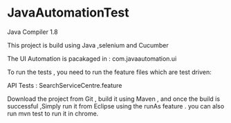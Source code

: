 # JavaAutomationTest
Java Compiler 1.8

This project is build using Java ,selenium and Cucumber 


The UI Automation is pacakaged in :  com.javaautomation.ui



To run the tests , you need to run the feature files which are test driven: 

API Tests : SearchServiceCentre.feature

Download the project from Git  , build it using Maven , and once the build is successful ,Simply run it from Eclipse using the runAs feature . you can also  run mvn test to run it  in chrome.
